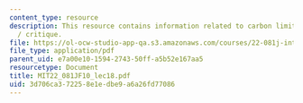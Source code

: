 ```yaml
---
content_type: resource
description: This resource contains information related to carbon limitation options
  / critique.
file: https://ol-ocw-studio-app-qa.s3.amazonaws.com/courses/22-081j-introduction-to-sustainable-energy-fall-2010/3d706ca372258e1edbe9a6a26fd77086_MIT22_081JF10_lec18.pdf
file_type: application/pdf
parent_uid: e7a00e10-1594-2743-50ff-a5b52e167aa5
resourcetype: Document
title: MIT22_081JF10_lec18.pdf
uid: 3d706ca3-7225-8e1e-dbe9-a6a26fd77086
---
```

